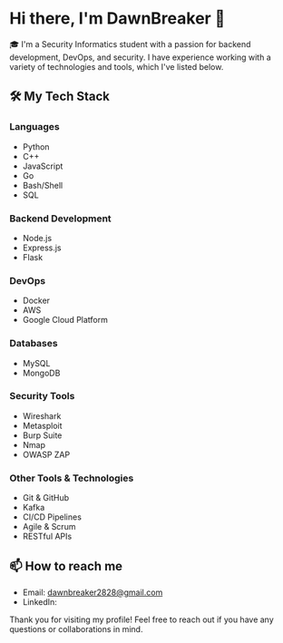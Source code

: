 # Hi there, I'm DawnBreaker 👋

🎓 I'm a Security Informatics student with a passion for backend development, DevOps, and security. I have experience working with a variety of technologies and tools, which I've listed below.

## 🛠️ My Tech Stack

### Languages

- Python
- C++
- JavaScript
- Go
- Bash/Shell
- SQL

### Backend Development

- Node.js
- Express.js
- Flask

### DevOps

- Docker
- AWS
- Google Cloud Platform

### Databases

- MySQL
- MongoDB

### Security Tools

- Wireshark
- Metasploit
- Burp Suite
- Nmap
- OWASP ZAP

### Other Tools & Technologies

- Git & GitHub
- Kafka
- CI/CD Pipelines
- Agile & Scrum
- RESTful APIs

## 📫 How to reach me

- Email: [dawnbreaker2828@gmail.com](dawnbreaker2828@gmail.com)
- LinkedIn: 


Thank you for visiting my profile! Feel free to reach out if you have any questions or collaborations in mind.


<!---
dawnbreaker28/dawnbreaker28 is a ✨ special ✨ repository because its `README.md` (this file) appears on your GitHub profile.
You can click the Preview link to take a look at your changes.
--->
